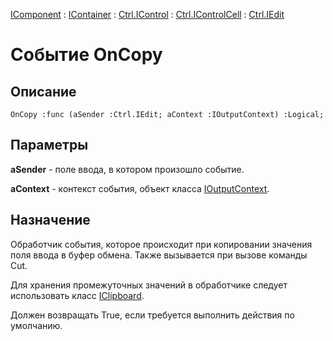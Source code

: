 ﻿---
Link: Com.Ctrl.IEdit.@OnCopy
---

[IComponent](topic:Com.Custom.ComClasses.IComponent.Default) :
[IContainer](topic:Com.Custom.ComClasses.IContainer.Default) :
[Ctrl.IControl](topic:Com.Custom.ComClasses.Ctrl.IControl.Default) :
[Ctrl.IControlCell](topic:Com.Custom.ComClasses.Ctrl.IControlCell.Default) :
[Ctrl.IEdit](Default)

# Событие OnCopy

## Описание

    OnCopy :func (aSender :Ctrl.IEdit; aContext :IOutputContext) :Logical;

## Параметры

**aSender** - поле ввода, в котором произошло событие.

**aContext** - контекст события, объект класса [IOutputContext](topic:.Custom.ComClasses.IOutputContext.Default).

## Назначение

Обработчик события, которое происходит при копировании значения поля ввода
в буфер обмена. Также вызывается при вызове команды Cut.

Для хранения промежуточных значений в обработчике следует использовать класс
[IClipboard](topic:.Custom.ComClasses.IClipboard.Default).

Должен возвращать True, если требуется выполнить действия по умолчанию.